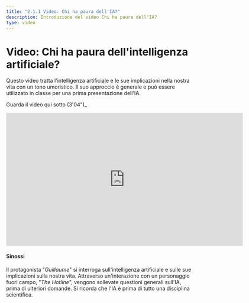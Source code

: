 ```yaml
---
title: "2.1.1 Video: Chi ha paura dell'IA?"
description: Introduzione del video Chi ha paura dell'IA?
type: video
---
```


# Video: Chi ha paura dell'intelligenza artificiale?
Questo video tratta l'intelligenza artificiale e le sue implicazioni nella nostra vita con un tono umoristico. Il suo approccio è generale e può essere utilizzato in classe per una prima presentazione dell'IA.

Guarda il video qui sotto (3'04")_

<center><iframe width="640" height="360" src="https://www.youtube.com/embed/JGl1NwywfJ0?rel=0&showinfo=0&cc_load_policy=1&hl=en&modestbranding=1" frameborder="0" allowfullscreen></iframe></center>

#### Sinossi
Il protagonista "_Guillaume_" si interroga sull'intelligenza artificiale e sulle sue implicazioni sulla nostra vita. Attraverso un'interazione con un personaggio fuori campo, "_The Hotline_", vengono sollevate questioni generali sull'IA, prima di ulteriori domande. Si ricorda che l'IA è prima di tutto una disciplina scientifica.
